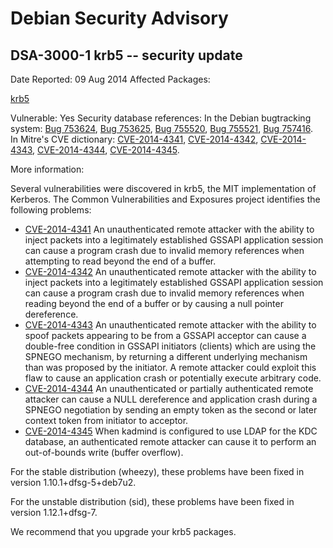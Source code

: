 
Debian Security Advisory
========================


DSA-3000-1 krb5 -- security update
----------------------------------



Date Reported:
09 Aug 2014
Affected Packages:

[krb5](https://packages.debian.org/src:krb5)

Vulnerable:
Yes
Security database references:
In the Debian bugtracking system: [Bug 753624](https://bugs.debian.org/cgi-bin/bugreport.cgi?bug=753624), [Bug 753625](https://bugs.debian.org/cgi-bin/bugreport.cgi?bug=753625), [Bug 755520](https://bugs.debian.org/cgi-bin/bugreport.cgi?bug=755520), [Bug 755521](https://bugs.debian.org/cgi-bin/bugreport.cgi?bug=755521), [Bug 757416](https://bugs.debian.org/cgi-bin/bugreport.cgi?bug=757416).  
In Mitre's CVE dictionary: [CVE-2014-4341](https://security-tracker.debian.org/tracker/CVE-2014-4341), [CVE-2014-4342](https://security-tracker.debian.org/tracker/CVE-2014-4342), [CVE-2014-4343](https://security-tracker.debian.org/tracker/CVE-2014-4343), [CVE-2014-4344](https://security-tracker.debian.org/tracker/CVE-2014-4344), [CVE-2014-4345](https://security-tracker.debian.org/tracker/CVE-2014-4345).  

More information:

Several vulnerabilities were discovered in krb5, the MIT implementation
of Kerberos. The Common Vulnerabilities and Exposures project identifies
the following problems:


* [CVE-2014-4341](https://security-tracker.debian.org/tracker/CVE-2014-4341)
An unauthenticated remote attacker with the ability to inject
 packets into a legitimately established GSSAPI application session
 can cause a program crash due to invalid memory references when
 attempting to read beyond the end of a buffer.
* [CVE-2014-4342](https://security-tracker.debian.org/tracker/CVE-2014-4342)
An unauthenticated remote attacker with the ability to inject
 packets into a legitimately established GSSAPI application session
 can cause a program crash due to invalid memory references when
 reading beyond the end of a buffer or by causing a null pointer
 dereference.
* [CVE-2014-4343](https://security-tracker.debian.org/tracker/CVE-2014-4343)
An unauthenticated remote attacker with the ability to spoof packets
 appearing to be from a GSSAPI acceptor can cause a double-free
 condition in GSSAPI initiators (clients) which are using the SPNEGO
 mechanism, by returning a different underlying mechanism than was
 proposed by the initiator. A remote attacker could exploit this flaw
 to cause an application crash or potentially execute arbitrary code.
* [CVE-2014-4344](https://security-tracker.debian.org/tracker/CVE-2014-4344)
An unauthenticated or partially authenticated remote attacker can
 cause a NULL dereference and application crash during a SPNEGO
 negotiation by sending an empty token as the second or later context
 token from initiator to acceptor.
* [CVE-2014-4345](https://security-tracker.debian.org/tracker/CVE-2014-4345)
When kadmind is configured to use LDAP for the KDC database, an
 authenticated remote attacker can cause it to perform an
 out-of-bounds write (buffer overflow).


For the stable distribution (wheezy), these problems have been fixed in
version 1.10.1+dfsg-5+deb7u2.


For the unstable distribution (sid), these problems have been fixed in
version 1.12.1+dfsg-7.


We recommend that you upgrade your krb5 packages.





